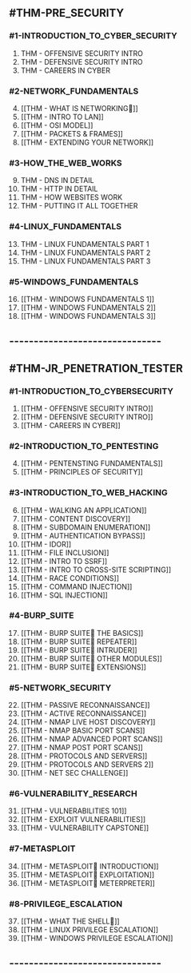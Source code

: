 ## #THM-PRE_SECURITY

### #1-INTRODUCTION_TO_CYBER_SECURITY

1. THM - OFFENSIVE SECURITY INTRO  
2. THM - DEFENSIVE SECURITY INTRO  
3. THM - CAREERS IN CYBER

### #2-NETWORK_FUNDAMENTALS

4. [[THM - WHAT IS NETWORKING]] 
5. [[THM - INTRO TO LAN]]
6. [[THM - OSI MODEL]]  
7. [[THM - PACKETS & FRAMES]]  
8. [[THM - EXTENDING YOUR NETWORK]]

### #3-HOW_THE_WEB_WORKS

9. THM - DNS IN DETAIL  
10. THM - HTTP IN DETAIL  
11. THM - HOW WEBSITES WORK  
12. THM - PUTTING IT ALL TOGETHER

### #4-LINUX_FUNDAMENTALS

13. THM - LINUX FUNDAMENTALS PART 1  
14. THM - LINUX FUNDAMENTALS PART 2  
15. THM - LINUX FUNDAMENTALS PART 3

### #5-WINDOWS_FUNDAMENTALS

16. [[THM - WINDOWS FUNDAMENTALS 1]]  
17. [[THM - WINDOWS FUNDAMENTALS 2]]  
18. [[THM - WINDOWS FUNDAMENTALS 3]]
## -------------------------------
## #THM-JR_PENETRATION_TESTER

### #1-INTRODUCTION_TO_CYBERSECURITY

1. [[THM - OFFENSIVE SECURITY INTRO]]
2. [[THM - DEFENSIVE SECURITY INTRO]]
3. [[THM - CAREERS IN CYBER]]

### #2-INTRODUCTION_TO_PENTESTING 

4. [[THM - PENTENSTING FUNDAMENTALS]]
5. [[THM - PRINCIPLES OF SECURITY]]

### #3-INTRODUCTION_TO_WEB_HACKING

6. [[THM - WALKING AN APPLICATION]]
7. [[THM - CONTENT DISCOVERY]]
8. [[THM - SUBDOMAIN ENUMERATION]]
9. [[THM - AUTHENTICATION BYPASS]]
10. [[THM - IDOR]]
11. [[THM - FILE INCLUSION]]
12. [[THM - INTRO TO SSRF]]
13. [[THM - INTRO TO CROSS-SITE SCRIPTING]]
14. [[THM - RACE CONDITIONS]]
15. [[THM - COMMAND INJECTION]]
16. [[THM - SQL INJECTION]]

### #4-BURP_SUITE

17. [[THM - BURP SUITE THE BASICS]]
18. [[THM - BURP SUITE REPEATER]]
19. [[THM - BURP SUITE INTRUDER]]
20. [[THM - BURP SUITE OTHER MODULES]]
21. [[THM - BURP SUITE EXTENSIONS]]

### #5-NETWORK_SECURITY

22. [[THM - PASSIVE RECONNAISSANCE]]
23. [[THM - ACTIVE RECONNAISSANCE]]
24. [[THM - NMAP LIVE HOST DISCOVERY]]
25. [[THM - NMAP BASIC PORT SCANS]]
26. [[THM - NMAP ADVANCED PORT SCANS]]
27. [[THM - NMAP POST PORT SCANS]]
28. [[THM - PROTOCOLS AND SERVERS]]
29. [[THM - PROTOCOLS AND SERVERS 2]]
30. [[THM - NET SEC CHALLENGE]]

### #6-VULNERABILITY_RESEARCH

31. [[THM - VULNERABILITIES 101]]
32. [[THM - EXPLOIT VULNERABILITIES]]
33. [[THM - VULNERABILITY CAPSTONE]]

### #7-METASPLOIT

34. [[THM - METASPLOIT INTRODUCTION]]
35. [[THM - METASPLOIT EXPLOITATION]]
36. [[THM - METASPLOIT METERPRETER]]

### #8-PRIVILEGE_ESCALATION

37. [[THM - WHAT THE SHELL]]
38. [[THM - LINUX PRIVILEGE ESCALATION]]
39. [[THM - WINDOWS PRIVILEGE ESCALATION]]

## -------------------------------

